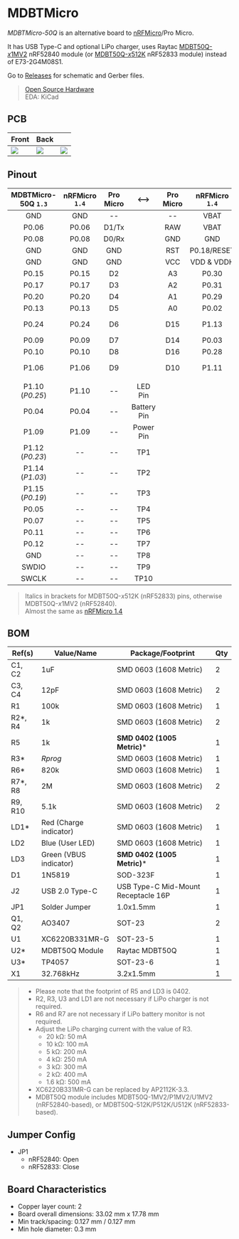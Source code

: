 # MDBTMicro
*MDBTMicro-50Q* is an alternative board to [nRFMicro](https://github.com/joric/nrfmicro)/Pro Micro.

It has USB Type-C and optional LiPo charger, uses Raytac [MDBT50Q-*x*1MV2](https://www.raytac.com/product/ins.php?index_id=24) nRF52840 module (or [MDBT50Q-*x*512K](https://www.raytac.com/product/ins.php?index_id=95) nRF52833 module) instead of E73-2G4M08S1.

Go to [Releases](https://github.com/ziteh/mdbt-micro/releases) for schematic and Gerber files.

> [Open Source Hardware](https://www.oshwa.org/definition/)  
> EDA: KiCad  

## PCB
| Front                                | Back                                 |                                      |
| ------------------------------------ | ------------------------------------ | ------------------------------------ |
| ![](https://i.imgur.com/uHJ4mka.jpg) | ![](https://i.imgur.com/FZB4fCI.jpg) | ![](https://i.imgur.com/rJtWk0R.jpg) |

## Pinout
| MDBTMicro-50Q `1.3` | nRFMicro `1.4` | Pro Micro |    <-->     | Pro Micro | nRFMicro `1.4` | MDBTMicro-50Q `1.3` |
| :-----------------: | :------------: | :-------: | :---------: | :-------: | :------------: | :-----------------: |
|         GND         |      GND       |    --     |             |    --     |      VBAT      |        VBAT         |
|        P0.06        |     P0.06      |   D1/Tx   |             |    RAW    |      VBAT      |     VBUS (USB)      |
|        P0.08        |     P0.08      |   D0/Rx   |             |    GND    |      GND       |         GND         |
|         GND         |      GND       |    GND    |             |    RST    |  P0.18/RESET   |     P0.18/RESET     |
|         GND         |      GND       |    GND    |             |    VCC    |   VDD & VDDH   |     VDD & VDDH      |
|        P0.15        |     P0.15      |    D2     |             |    A3     |     P0.30      |        P0.30        |
|        P0.17        |     P0.17      |    D3     |             |    A2     |     P0.31      |        P0.31        |
|        P0.20        |     P0.20      |    D4     |             |    A1     |     P0.29      |        P0.29        |
|        P0.13        |     P0.13      |    D5     |             |    A0     |     P0.02      |        P0.02        |
|        P0.24        |     P0.24      |    D6     |             |    D15    |     P1.13      |   P1.13 (*P1.05*)   |
|        P0.09        |     P0.09      |    D7     |             |    D14    |     P0.03      |        P0.03        |
|        P0.10        |     P0.10      |    D8     |             |    D16    |     P0.28      |        P0.28        |
|        P1.06        |     P1.06      |    D9     |             |    D10    |     P1.11      |   P1.11 (*P1.04*)   |
|                     |                |           |             |           |                |                     |
|   P1.10 (*P0.25*)   |     P1.10      |    --     |   LED Pin   |           |                |                     |
|        P0.04        |     P0.04      |    --     | Battery Pin |           |                |                     |
|        P1.09        |     P1.09      |    --     |  Power Pin  |           |                |                     |
|   P1.12 (*P0.23*)   |       --       |    --     |     TP1     |           |                |                     |
|   P1.14 (*P1.03*)   |       --       |    --     |     TP2     |           |                |                     |
|   P1.15 (*P0.19*)   |       --       |    --     |     TP3     |           |                |                     |
|        P0.05        |       --       |    --     |     TP4     |           |                |                     |
|        P0.07        |       --       |    --     |     TP5     |           |                |                     |
|        P0.11        |       --       |    --     |     TP6     |           |                |                     |
|        P0.12        |       --       |    --     |     TP7     |           |                |                     |
|         GND         |       --       |    --     |     TP8     |           |                |                     |
|        SWDIO        |       --       |    --     |     TP9     |           |                |                     |
|        SWCLK        |       --       |    --     |    TP10     |           |                |                     |

> Italics in brackets for MDBT50Q-*x*512K (nRF52833) pins, otherwise MDBT50Q-*x*1MV2 (nRF52840).  
> Almost the same as [nRFMicro 1.4](https://github.com/joric/nrfmicro/releases/tag/1.4)

## BOM
| Ref(s)   | Value/Name             | Package/Footprint                   | Qty |
| -------- | ---------------------- | ----------------------------------- | --- |
| C1, C2   | 1uF                    | SMD 0603 (1608 Metric)              | 2   |
| C3, C4   | 12pF                   | SMD 0603 (1608 Metric)              | 2   |
| R1       | 100k                   | SMD 0603 (1608 Metric)              | 1   |
| R2\*, R4 | 1k                     | SMD 0603 (1608 Metric)              | 2   |
| R5       | 1k                     | **SMD 0402 (1005 Metric)**\*        | 1   |
| R3\*     | *Rprog*                | SMD 0603 (1608 Metric)              | 1   |
| R6\*     | 820k                   | SMD 0603 (1608 Metric)              | 1   |
| R7\*, R8 | 2M                     | SMD 0603 (1608 Metric)              | 2   |
| R9, R10  | 5.1k                   | SMD 0603 (1608 Metric)              | 2   |
| LD1\*    | Red (Charge indicator) | SMD 0603 (1608 Metric)              | 1   |
| LD2      | Blue (User LED)        | SMD 0603 (1608 Metric)              | 1   |
| LD3      | Green (VBUS indicator) | **SMD 0402 (1005 Metric)**\*        | 1   |
| D1       | 1N5819                 | SOD-323F                            | 1   |
| J2       | USB 2.0 Type-C         | USB Type-C Mid-Mount Receptacle 16P | 1   |
| JP1      | Solder Jumper          | 1.0x1.5mm                           | 1   |
| Q1, Q2   | AO3407                 | SOT-23                              | 2   |
| U1       | XC6220B331MR-G         | SOT-23-5                            | 1   |
| U2\*     | MDBT50Q Module         | Raytac MDBT50Q                      | 1   |
| U3\*     | TP4057                 | SOT-23-6                            | 1   |
| X1       | 32.768kHz              | 3.2x1.5mm                           | 1   |

> - Please note that the footprint of R5 and LD3 is 0402.
> - R2, R3, U3 and LD1 are not necessary if LiPo charger is not required. 
> - R6 and R7 are not necessary if LiPo battery monitor is not required.
> - Adjust the LiPo charging current with the value of R3.
>   - 20 kΩ: 50 mA
>   - 10 kΩ: 100 mA
>   - 5 kΩ: 200 mA
>   - 4 kΩ: 250 mA
>   - 3 kΩ: 300 mA
>   - 2 kΩ: 400 mA
>   - 1.6 kΩ: 500 mA 
> - XC6220B331MR-G can be replaced by AP2112K-3.3.
> - MDBT50Q module includes MDBT50Q-1MV2/P1MV2/U1MV2 (nRF52840-based), or MDBT50Q-512K/P512K/U512K (nRF52833-based).

## Jumper Config
- JP1
  - nRF52840: Open
  - nRF52833: Close

## Board Characteristics
- Copper layer count: 2
- Board overall dimensions: 33.02 mm x 17.78 mm
- Min track/spacing: 0.127 mm / 0.127 mm
- Min hole diameter: 0.3 mm
